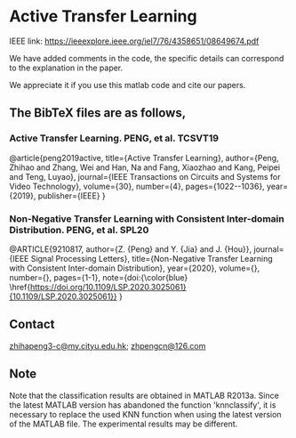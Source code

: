 # Active Transfer Learning

IEEE link: https://ieeexplore.ieee.org/iel7/76/4358651/08649674.pdf

We have added comments in the code, the specific details can correspond to the explanation in the paper.

We appreciate it if you use this matlab code and cite our papers. 
## The BibTeX files are as follows,
### Active Transfer Learning. PENG, et al. TCSVT19
@article{peng2019active,
  title={Active Transfer Learning},
  author={Peng, Zhihao and Zhang, Wei and Han, Na and Fang, Xiaozhao and Kang, Peipei and Teng, Luyao},
  journal={IEEE Transactions on Circuits and Systems for Video Technology},
  volume={30},
  number={4},
  pages={1022--1036},
  year={2019},
  publisher={IEEE}
}
### Non-Negative Transfer Learning with Consistent Inter-domain Distribution. PENG, et al. SPL20
@ARTICLE{9210817,
  author={Z. {Peng} and Y. {Jia} and J. {Hou}},
  journal={IEEE Signal Processing Letters}, 
  title={Non-Negative Transfer Learning with Consistent Inter-domain Distribution}, 
  year={2020},
  volume={},
  number={},
  pages={1-1},
  note={doi:{\color{blue}
\href{https://doi.org/10.1109/LSP.2020.3025061}{10.1109/LSP.2020.3025061}}
  }

## Contact
zhihapeng3-c@my.cityu.edu.hk; zhpengcn@126.com

## Note
Note that the classification results are obtained in MATLAB R2013a. Since the latest MATLAB version has abandoned the function 'knnclassify', it is necessary to replace the used KNN function when using the latest version of the MATLAB file. The experimental results may be different.
